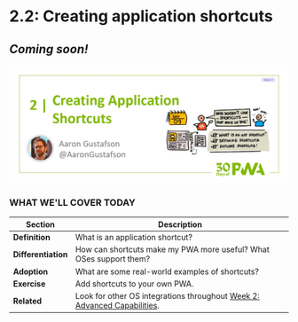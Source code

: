 # 2.2: Creating application shortcuts 

## *Coming soon!*

![Placeholder Banner Only. Replace when final assets ready.](_media/day-02.jpg)

### WHAT WE'LL COVER TODAY

| Section | Description |
| ------- | ----------- |
| **Definition** | What is an application shortcut? |
| **Differentiation** | How can shortcuts make my PWA more useful? What OSes support them? |
| **Adoption** | What are some real-world examples of shortcuts? |
| **Exercise** | Add shortcuts to your own PWA. |
| **Related** | Look for other OS integrations throughout [Week 2: Advanced Capabilities](../advanced-capabilities). |
